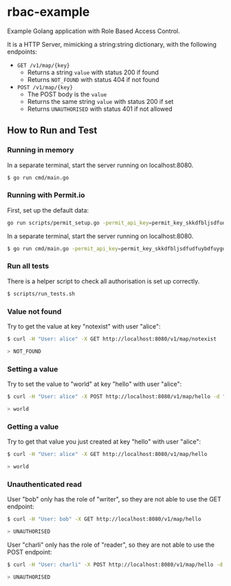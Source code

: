# rbac-example

Example Golang application with Role Based Access Control.

It is a HTTP Server, mimicking a string:string dictionary, with the following endpoints:

- `GET /v1/map/{key}`
  - Returns a string `value` with status 200 if found
  - Returns `NOT_FOUND` with status 404 if not found
- `POST /v1/map/{key}`
  - The POST body is the `value`
  - Returns the same string `value` with status 200 if set
  - Returns `UNAUTHORISED` with status 401 if not allowed

## How to Run and Test

### Running in memory

In a separate terminal, start the server running on localhost:8080.

```bash
$ go run cmd/main.go
```

### Running with Permit.io

First, set up the default data:

```bash
go run scripts/permit_setup.go -permit_api_key=permit_key_skkdfbljsdfudfuybdfuygoydfubydkfub
```

In a separate terminal, start the server running on localhost:8080.

```bash
$ go run cmd/main.go -permit_api_key=permit_key_skkdfbljsdfudfuybdfuygoydfubydkfub
```

### Run all tests

There is a helper script to check all authorisation is set up correctly.

```bash
$ scripts/run_tests.sh
```

### Value not found

Try to get the value at key "notexist" with user "alice":

```bash
$ curl -H "User: alice" -X GET http://localhost:8080/v1/map/notexist

> NOT_FOUND
```

### Setting a value

Try to set the value to "world" at key "hello" with user "alice":

```bash
$ curl -H "User: alice" -X POST http://localhost:8080/v1/map/hello -d "world"

> world
```

### Getting a value

Try to get that value you just created at key "hello" with user "alice":

```bash
$ curl -H "User: alice" -X GET http://localhost:8080/v1/map/hello

> world
```

### Unauthenticated read

User "bob" only has the role of "writer", so they are not able to use the GET endpoint:

```bash
$ curl -H "User: bob" -X GET http://localhost:8080/v1/map/hello

> UNAUTHORISED
```

User "charli" only has the role of "reader", so they are not able to use the POST endpoint:

```bash
$ curl -H "User: charli" -X POST http://localhost:8080/v1/map/hello -d "world"

> UNAUTHORISED
```
